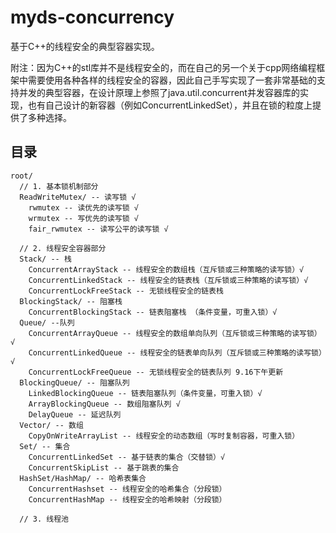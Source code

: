 # myds-concurrency

基于C++的线程安全的典型容器实现。

附注：因为C++的stl库并不是线程安全的，而在自己的另一个关于cpp网络编程框架中需要使用各种各样的线程安全的容器，因此自己手写实现了一套非常基础的支持并发的典型容器，在设计原理上参照了java.util.concurrent并发容器库的实现，也有自己设计的新容器（例如ConcurrentLinkedSet），并且在锁的粒度上提供了多种选择。

## 目录

```
root/ 
  // 1. 基本锁机制部分
  ReadWriteMutex/ -- 读写锁 √
    rwmutex -- 读优先的读写锁 √
    wrmutex -- 写优先的读写锁 √
    fair_rwmutex -- 读写公平的读写锁 √
    
  // 2. 线程安全容器部分
  Stack/ -- 栈
    ConcurrentArrayStack -- 线程安全的数组栈（互斥锁或三种策略的读写锁）√
    ConcurrentLinkedStack -- 线程安全的链表栈（互斥锁或三种策略的读写锁）√
    ConcurrentLockFreeStack -- 无锁线程安全的链表栈 
  BlockingStack/ -- 阻塞栈
    ConcurrentBlockingStack -- 链表阻塞栈 （条件变量，可重入锁）√
  Queue/ --队列
    ConcurrentArrayQueue -- 线程安全的数组单向队列（互斥锁或三种策略的读写锁）√
    ConcurrentLinkedQueue -- 线程安全的链表单向队列（互斥锁或三种策略的读写锁）√
    ConcurrentLockFreeQueue -- 无锁线程安全的链表队列 9.16下午更新
  BlockingQueue/ -- 阻塞队列
    LinkedBlockingQueue -- 链表阻塞队列（条件变量，可重入锁）√
    ArrayBlockingQueue -- 数组阻塞队列 √ 
    DelayQueue -- 延迟队列 
  Vector/ -- 数组
    CopyOnWriteArrayList -- 线程安全的动态数组（写时复制容器，可重入锁）
  Set/ -- 集合
    ConcurrentLinkedSet -- 基于链表的集合（交替锁）√
    ConcurrentSkipList -- 基于跳表的集合
  HashSet/HashMap/ -- 哈希表集合
    ConcurrentHashset -- 线程安全的哈希集合（分段锁） 
    ConcurrentHashMap -- 线程安全的哈希映射（分段锁）
    
  // 3. 线程池
 ```

